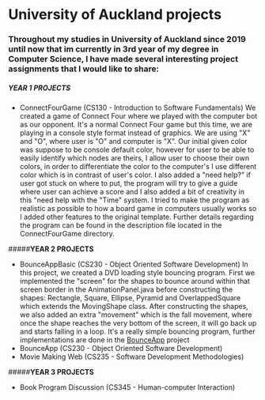 # University of Auckland projects

### Throughout my studies in University of Auckland since 2019 until now that im currently in 3rd year of my degree in Computer Science, I have made several interesting project assignments that I would like to share:


##### **YEAR 1 PROJECTS**
* ConnectFourGame *<Python>* (CS130 - Introduction to Software Fundamentals)
We created a game of Connect Four where we played with the computer bot as our opponent. It's a normal Connect Four game but this time, we are playing in a console style format instead of graphics. We are using "X" and "O", where user is "O" and computer is "X". Our initial given color was suppose to be console default color, however for user to be able to easily identify which nodes are theirs, I allow user to choose their own colors, in order to differentiate the color to the computer's I use different color which is in contrast of user's color. I also added a "need help?" if user got stuck on where to put, the program will try to give a guide where user can achieve a score and I also added a bit of creativity in this "need help with the "Time" system. I tried to make the program as realistic as possible to how a board game in computers usually works so I added other features to the original template. Further details regarding the program can be found in  the description file located in  the ConnectFourGame directory.


#####**YEAR 2 PROJECTS**
* BounceAppBasic *<Java>* (CS230 - Object Oriented Software Development)
In this project, we created a DVD loading style bouncing program. First we implemented the "screen" for the shapes to bounce around within that screen border in the AnimationPanel.java before constructing the shapes: Rectangle, Square, Ellipse, Pyramid and OverlappedSquare which extends the MovingShape class. After constructing the shapes, we also added an extra "movement" which is the fall movement, where once the shape reaches the very bottom of the screen, it will go back up and starts falling in a loop. It's a really simple bouncing program, further implementations are done in the [BounceApp](https://github.com/NatRivers/assignment/tree/main/bounceApp) project
* BounceApp *<Java>* (CS230 - Object Oriented Software Development)
* Movie Making Web *<Python>* (CS235 - Software Development Methodologies)

#####**YEAR 3 PROJECTS**
* Book Program Discussion *<JavaScript>* (CS345 - Human-computer Interaction)
